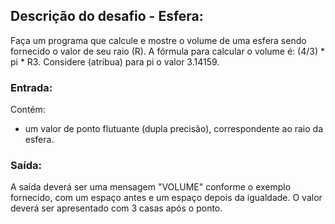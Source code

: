 ## Descrição do desafio - Esfera:

Faça um programa que calcule e mostre o volume de uma esfera sendo fornecido o valor de seu raio (R). A fórmula para calcular o volume é: (4/3) * pi * R3. Considere (atribua) para pi o valor 3.14159.


### Entrada:

Contém:
- um valor de ponto flutuante (dupla precisão), correspondente ao raio da esfera.


### Saída:

A saída deverá ser uma mensagem "VOLUME" conforme o exemplo fornecido, com um espaço antes e um espaço depois da igualdade. O valor deverá ser apresentado com 3 casas após o ponto.